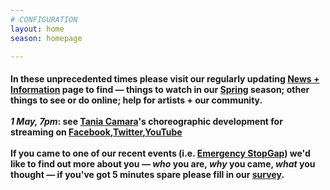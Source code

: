 ```yaml
---
# CONFIGURATION
layout: home
season: homepage

---
```

#### In these unprecedented times please visit our regularly updating [News + Information](/coronavirus) page to find — things to watch in our [Spring](/current/2020-springsummer/) season; other things to see or do online; help for artists + our community.<br><br>*1 May, 7pm*: see [Tania Camara](/current/2020-springsummer/camara)'s choreographic development for streaming on <a href="http://facebook.com/warnmcr" target="_blank">Facebook</a>,<a href="http://twitter.com/warnmcr" target="_blank">Twitter</a>,<a href="http://www.youtube.com/channel/UCcAnSRD_qFdRdJ39gVEyFcg" target="_blank">YouTube</a><br><br>If you came to one of our recent events (i.e. [Emergency StopGap](/current/2020-emergencystopgap)) we'd like to find out more about you — *who* you are, *why* you came, *what* you thought — if you've got 5 minutes spare please fill in our <a href="http://research.audiencesurveys.org/s.asp?k=157901649112" target="_blank">survey</a>.
